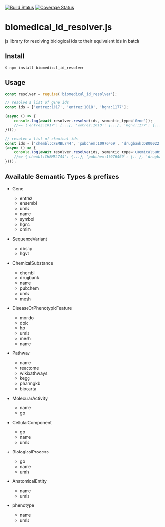 [![Build Status](https://travis-ci.com/kevinxin90/biomedical_id_resolver.js.svg?branch=master)](https://travis-ci.com/kevinxin90/biomedical_id_resolver.js)
[![Coverage Status](https://coveralls.io/repos/github/kevinxin90/biomedical_id_resolver.js/badge.svg?branch=master)](https://coveralls.io/github/kevinxin90/biomedical_id_resolver.js?branch=master)

# biomedical_id_resolver.js
js library for resolving biological ids to their equivalent ids in batch

## Install

```
$ npm install biomedical_id_resolver
```

## Usage

```js
const resolver = require('biomedical_id_resolver');

// resolve a list of gene ids
const ids = ['entrez:1017', 'entrez:1018', 'hgnc:1177'];

(async () => {
	console.log(await resolver.resolve(ids, semantic_type='Gene'));
	//=> {'entrez:1017': {...}, 'entrez:1018': {...}, 'hgnc:1177': {...}}
})();

// resolve a list of chemical ids
const ids = ['chembl:CHEMBL744', 'pubchem:10976469', 'drugbank:DB00022'];
(async () => {
	console.log(await resolver.resolve(ids, semantic_type='ChemicalSubstance'));
	//=> {'chembl:CHEMBL744': {...}, 'pubchem:10976469': {...}, 'drugbank:DB00022': {...}}
})();
```

## Available Semantic Types & prefixes
* Gene
    * entrez
    * ensembl
    * umls
    * name
    * symbol
    * hgnc
    * omim

* SequenceVariant
    * dbsnp
    * hgvs

* ChemicalSubstance
    * chembl
    * drugbank
    * name
    * pubchem
    * umls
    * mesh

* DiseaseOrPhenotypicFeature
    * mondo
    * doid
    * hp
    * umls
    * mesh
    * name

* Pathway
    * name
    * reactome
    * wikipathways
    * kegg
    * pharmgkb
    * biocarta

* MolecularActivity
    * name
    * go

* CellularComponent
    * go
    * name
    * umls

* BiologicalProcess
    * go
    * name
    * umls

* AnatomicalEntity
    * name
    * umls

* phenotype
    * name
    * umls

